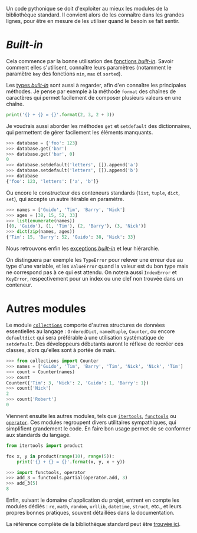 Un code pythonique se doit d'exploiter au mieux les modules de la bibliothèque standard.
Il convient alors de les connaître dans les grandes lignes, pour être en mesure de les utiliser quand le besoin se fait sentir.

# *Built-in*

Cela commence par la bonne utilisation des [fonctions *built-in*](https://docs.python.org/3/library/functions.html).
Savoir comment elles s'utilisent, connaître leurs paramètres (notamment le paramètre `key` des fonctions `min`, `max` et `sorted`).

Les [types *built-in*](https://docs.python.org/3/library/stdtypes.html) sont aussi à regarder, afin d'en connaître les principales méthodes.
Je pense par exemple à la méthode `format` des chaînes de caractères qui permet facilement de composer plusieurs valeurs en une chaîne.

```python
print('{} + {} = {}'.format(2, 3, 2 + 3))
```

Je voudrais aussi aborder les méthodes `get` et `setdefault` des dictionnaires, qui permettent de gérer facilement les éléments manquants.

```python
>>> database = {'foo': 123}
>>> database.get('bar')
>>> database.get('bar', 0)
0
>>> database.setdefault('letters', []).append('a')
>>> database.setdefault('letters', []).append('b')
>>> database
{'foo': 123, 'letters': ['a', 'b']}
```

Ou encore le constructeur des conteneurs standards (`list`, `tuple`, `dict`, `set`), qui accepte un autre itérable en paramètre.

```python
>>> names = ['Guido', 'Tim', 'Barry', 'Nick']
>>> ages = [38, 15, 52, 33]
>>> list(enumerate(names))
[(0, 'Guido'), (1, 'Tim'), (2, 'Barry'), (3, 'Nick')]
>>> dict(zip(names, ages))
{'Tim': 15, 'Barry': 52, 'Guido': 38, 'Nick': 33}
```

Nous retrouvons enfin les [exceptions *built-in*](https://docs.python.org/3/library/exceptions.html) et leur hiérarchie.

On distinguera par exemple les `TypeError` pour relever une erreur due au type d'une variable, et les `ValueError` quand la valeur est du bon type mais ne correspond pas à ce qui est attendu.
On notera aussi `IndexError` et `KeyError`, respectivement pour un index ou une clef non trouvée dans un conteneur.

# Autres modules

Le module [`collections`](https://docs.python.org/3/library/collections.html) comporte d'autres structures de données essentielles au langage : `OrderedDict`, `namedtuple`, `Counter`, ou encore `defaultdict` qui sera préférable à une utilisation systématique de `setdefault`.
Des développeurs débutants auront le réflexe de recréer ces classes, alors qu'elles sont à portée de main.

```python
>>> from collections import Counter
>>> names = ['Guido', 'Tim', 'Barry', 'Tim', 'Nick', 'Nick', 'Tim']
>>> count = Counter(names)
>>> count
Counter({'Tim': 3, 'Nick': 2, 'Guido': 1, 'Barry': 1})
>>> count['Nick']
2
>>> count['Robert']
0
```

Viennent ensuite les autres modules, tels que [`itertools`](https://docs.python.org/3/library/itertools.html), [`functools`](https://docs.python.org/3/library/functools.html) ou [`operator`](https://docs.python.org/3/library/operator.html).
Ces modules regroupent divers utilitaires sympathiques, qui simplifient grandement le code.
En faire bon usage permet de se conformer aux standards du langage.

```python
from itertools import product

fox x, y in product(range(10), range(5)):
    print('{} + {} = {}'.format(x, y, x + y))
```

```python
>>> import functools, operator
>>> add_3 = functools.partial(operator.add, 3)
>>> add_3(5)
8
```

Enfin, suivant le domaine d'application du projet, entrent en compte les modules dédiés : `re`, `math`, `random`, `urllib`, `datetime`, `struct`, etc., et leurs propres bonnes pratiques, souvent détaillées dans la documentation.

La référence complète de la bibliothèque standard peut être [trouvée ici](https://docs.python.org/3/library/index.html).
